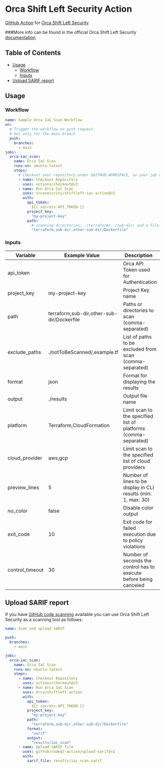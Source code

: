 # Orca Shift Left Security Action

[GitHub Action](https://github.com/features/actions)
for [Orca Shift Left Security](https://orca.security/solutions/shift-left-security/)

###More info can be found in the official Orca Shift Left Security<a href="https://docs.orcasecurity.io/v1/docs/shift-left-security"> documentation</a>



## Table of Contents

- [Usage](#usage)
    - [Workflow](#workflow)
    - [Inputs](#inputs)
- [Upload SARIF report](#sarif)

## Usage

### Workflow

```yaml
name: Sample Orca IaC Scan Workflow
on:
  # Trigger the workflow on push request,
  # but only for the main branch
  push:
    branches:
      - main
jobs:
  orca-iac_scan:
    name: Orca IaC Scan
    runs-on: ubuntu-latest
    steps:
      # Checkout your repository under $GITHUB_WORKSPACE, so your job can access it
      - name: Checkout Repository
        uses: actions/checkout@v3
      - name: Run Orca IaC Scan
        uses: orcasecurity/shiftleft-iac-action@v1
        with:
          api_token:
            ${{ secrets.API_TOKEN }}
          project_key:
            "my-project-key"
          path:
            # scanning directories: ./terraform/ ./sub-dir/ and a file: ./Dockerfile
            "terraform,sub-dir,other-sub-dir/Dockerfile"
```

### Inputs

| Variable        | Example Value &nbsp;                                 | Description &nbsp;                                                 | Type    | Required | Default                       |
|-----------------|------------------------------------------------------|--------------------------------------------------------------------|---------|----------|-------------------------------|
| api_token       |  | Orca API Token used for Authentication                             | String  | Yes      | N/A                           |
| project_key     | my-project-key                                       | Project Key name                                                   | String  | Yes      | N/A                           |
| path            | terraform,sub-dir,other-sub-dir/Dockerfile           | Paths or directories to scan (comma-separated)                     | String  | Yes      | N/A                           |
| exclude_paths   | ./notToBeScanned/,example.tf                         | List of paths to be excluded from scan (comma-separated)           | String  | No       | N/A                           |
| format          | json                                                 | Format for displaying the results                                  | String  | No       | cli                           |
| output          | ./results                                            | Output file name                                                   | String  | No       | N/A                           |
| platform        | Terraform,CloudFormation                             | Limit scan to the specified list of platforms (comma-separated)    | String  | No       | All supported platforms       |
| cloud_provider  | aws,gcp                                              | Limit scan to the specified list of cloud providers                | String  | No       | All supported cloud providers |
| preview_lines   | 5                                                    | Number of lines to be display in CLI results (min: 1, max: 30)     | Integer | No       | 3                             |
| no_color        | false                                                | Disable color output                                               | Boolean | No       | false                         |
| exit_code       | 10                                                   | Exit code for failed execution due to policy violations            | Integer | No       | 3                             |
| control_timeout | 30                                                   | Number of seconds the control has to execute before being canceled | Integer | No       | 60                            |


## Upload SARIF report
If you have [GitHub code scanning](https://docs.github.com/en/github/finding-security-vulnerabilities-and-errors-in-your-code/about-code-scanning) available you can use Orca Shift Left Security as a scanning tool as follows:

```yaml
name: Scan and upload SARIF

push:
  branches:
    - main

jobs:
  orca-iac_scan:
    name: Orca IaC Scan
    runs-on: ubuntu-latest
    steps:
      - name: Checkout Repository
        uses: actions/checkout@v3
      - name: Run Orca IaC Scan
        uses: Orca/shiftleft-action
        with:
          api_token:
            ${{ secrets.API_TOKEN }}
          project_key:
            "my-project-key"
          path:
            "terraform,sub-dir,other-sub-dir/Dockerfile"
          format:
            "sarif"
          output:
            "results/iac_scan"
      - name: Upload SARIF file
        uses: github/codeql-action/upload-sarif@v2
        with:
          sarif_file: results/iac_scan.sarif
```
